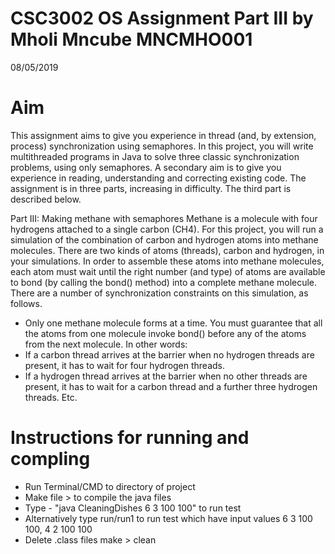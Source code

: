 # CSC3002 OS Assignment Part III by Mholi Mncube MNCMHO001
08/05/2019

# Aim
This assignment aims to give you experience in thread (and, by extension, process)
synchronization using semaphores. In this project, you will write multithreaded
programs in Java to solve three classic synchronization problems, using only
semaphores. A secondary aim is to give you experience in reading, understanding
and correcting existing code. The assignment is in three parts, increasing in
difficulty. The third part is described below.

Part III: Making methane with semaphores
Methane is a molecule with four hydrogens attached to a single carbon (CH4). For this
project, you will run a simulation of the combination of carbon and hydrogen atoms
into methane molecules.
There are two kinds of atoms (threads), carbon and hydrogen, in your simulations. In
order to assemble these atoms into methane molecules, each atom must wait until the
right number (and type) of atoms are available to bond (by calling the bond()
method) into a complete methane molecule.
There are a number of synchronization constraints on this simulation, as follows.
* Only one methane molecule forms at a time. You must guarantee that all
the atoms from one molecule invoke bond() before any of the atoms from
the next molecule. In other words:
* If a carbon thread arrives at the barrier when no hydrogen threads are present,
it has to wait for four hydrogen threads.
* If a hydrogen thread arrives at the barrier when no other threads are present, it
has to wait for a carbon thread and a further three hydrogen threads. Etc.

# Instructions for running and compling

* Run Terminal/CMD to directory of project
* Make file > to compile the java files
* Type - "java CleaningDishes 6 3 100 100" to run test 
* Alternatively type run/run1 to run test which have input values 6 3 100 100, 4 2 100 100
* Delete .class files make > clean


